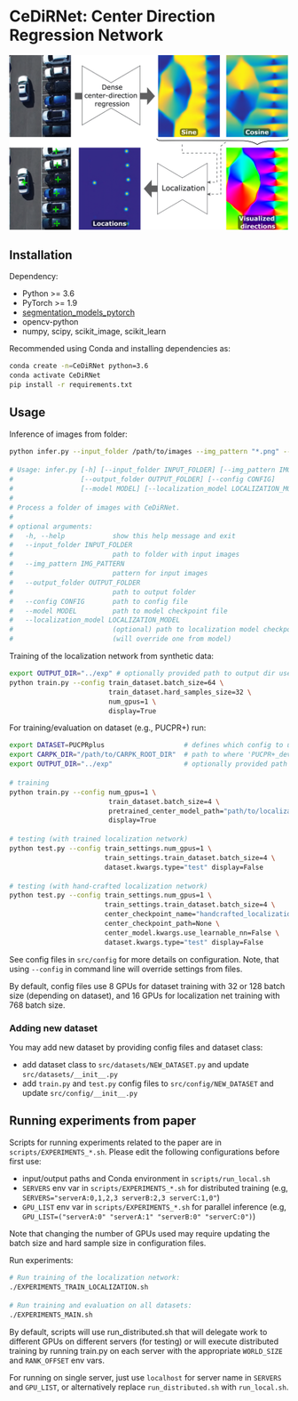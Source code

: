 # CeDiRNet: Center Direction Regression Network

![CeDiRNet: Center Direction Regression Network!](intro.png "CeDiRNet")

## Installation

Dependency:
 * Python >= 3.6
 * PyTorch >= 1.9
 * [segmentation_models_pytorch](https://github.com/qubvel/segmentation_models.pytorch) 
 * opencv-python
 * numpy, scipy, scikit_image, scikit_learn

Recommended using Conda and installing dependencies as: 

```bash
conda create -n=CeDiRNet python=3.6
conda activate CeDiRNet
pip install -r requirements.txt
```

## Usage

Inference of images from folder:
```bash
python infer.py --input_folder /path/to/images --img_pattern "*.png" --output_folder out/ --config src/config/config_infer.json --model path/to/checkpoint.pth

# Usage: infer.py [-h] [--input_folder INPUT_FOLDER] [--img_pattern IMG_PATTERN]
#                 [--output_folder OUTPUT_FOLDER] [--config CONFIG]
#                 [--model MODEL] [--localization_model LOCALIZATION_MODEL]
# 
# Process a folder of images with CeDiRNet.
# 
# optional arguments:
#   -h, --help            show this help message and exit
#   --input_folder INPUT_FOLDER
#                         path to folder with input images
#   --img_pattern IMG_PATTERN
#                         pattern for input images
#   --output_folder OUTPUT_FOLDER
#                         path to output folder
#   --config CONFIG       path to config file
#   --model MODEL         path to model checkpoint file
#   --localization_model LOCALIZATION_MODEL
#                         (optional) path to localization model checkpoint file
#                         (will override one from model)
```

Training of the localization network from synthetic data:

```bash
export OUTPUT_DIR="../exp" # optionally provided path to output dir used in src/config/synthetic/train_center_learn_weakly.py (defaults to '../exp')
python train.py --config train_dataset.batch_size=64 \
                         train_dataset.hard_samples_size=32 \
                         num_gpus=1 \
                         display=True
```

For training/evaluation on dataset (e.g., PUCPR+) run:

```bash
export DATASET=PUCPRplus                    # defines which config to use (see src/config/__init__.py)
export CARPK_DIR="/path/to/CARPK_ROOT_DIR"  # path to where 'PUCPR+_devkit' folder is located (root of the CARPK dataset)
export OUTPUT_DIR="../exp"                  # optionally provided path to output dir used in src/config/PUCPRplus/*.py  (defaults to '../exp')

# training
python train.py --config num_gpus=1 \
                         train_dataset.batch_size=4 \
                         pretrained_center_model_path="path/to/localization_net/checkpoint.pth" \
                         display=True

# testing (with trained localization network)
python test.py --config train_settings.num_gpus=1 \
                        train_settings.train_dataset.batch_size=4 \
                        dataset.kwargs.type="test" display=False

# testing (with hand-crafted localization network)
python test.py --config train_settings.num_gpus=1 \
                        train_settings.train_dataset.batch_size=4 \
                        center_checkpoint_name="handcrafted_localization" \
                        center_checkpoint_path=None \
                        center_model.kwargs.use_learnable_nn=False \
                        dataset.kwargs.type="test" display=False
```
See config files in `src/config` for more details on configuration. Note, that using `--config` in command line will override settings from files.

By default, config files use 8 GPUs for dataset training with 32 or 128 batch size (depending on dataset), and 16 GPUs for localization net training with 768 batch size.

### Adding new dataset

You may add new dataset by providing config files and dataset class:
 * add dataset class to `src/datasets/NEW_DATASET.py` and update `src/datasets/__init__.py` 
 * add `train.py` and `test.py` config files to `src/config/NEW_DATASET` and update `src/config/__init__.py`

## Running experiments from paper

Scripts for running experiments related to the paper are in `scripts/EXPERIMENTS_*.sh`. Please edit the following configurations before first use:

 * input/output paths and Conda environment in `scripts/run_local.sh`
 * `SERVERS` env var in `scripts/EXPERIMENTS_*.sh` for distributed training (e.g, `SERVERS="serverA:0,1,2,3 serverB:2,3 serverC:1,0"`)
 * `GPU_LIST` env var in `scripts/EXPERIMENTS_*.sh` for parallel inference (e.g, `GPU_LIST=("serverA:0" "serverA:1" "serverB:0" "serverC:0")`) 

Note that changing the number of GPUs used may require updating the batch size and hard sample size in configuration files. 

Run experiments: 

```bash
# Run training of the localization network:
./EXPERIMENTS_TRAIN_LOCALIZATION.sh 

# Run training and evaluation on all datasets:
./EXPERIMENTS_MAIN.sh
```

By default, scripts will use run_distributed.sh that will delegate work to different GPUs on different servers (for testing) or will execute distributed training by running train.py on each server with the appropriate `WORLD_SIZE` and `RANK_OFFSET` env vars.

For running on single server, just use `localhost` for server name in `SERVERS` and `GPU_LIST`, or alternatively replace `run_distributed.sh` with `run_local.sh`.
